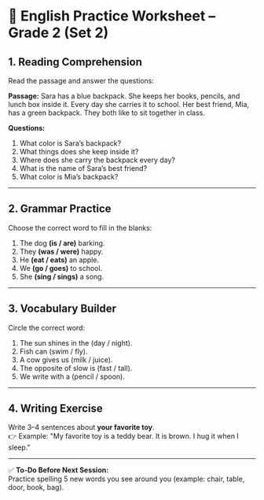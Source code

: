 # 📘 English Practice Worksheet – Grade 2 (Set 2)

## 1. Reading Comprehension
Read the passage and answer the questions:

**Passage:**
Sara has a blue backpack. She keeps her books, pencils, and lunch box inside it. Every day she carries it to school. Her best friend, Mia, has a green backpack. They both like to sit together in class.

**Questions:**
1. What color is Sara’s backpack?  
2. What things does she keep inside it?  
3. Where does she carry the backpack every day?  
4. What is the name of Sara’s best friend?  
5. What color is Mia’s backpack?  

---

## 2. Grammar Practice
Choose the correct word to fill in the blanks:

1. The dog **(is / are)** barking.  
2. They **(was / were)** happy.  
3. He **(eat / eats)** an apple.  
4. We **(go / goes)** to school.  
5. She **(sing / sings)** a song.  

---

## 3. Vocabulary Builder
Circle the correct word:

1. The sun shines in the (day / night).  
2. Fish can (swim / fly).  
3. A cow gives us (milk / juice).  
4. The opposite of slow is (fast / tall).  
5. We write with a (pencil / spoon).  

---

## 4. Writing Exercise
Write 3–4 sentences about **your favorite toy**.  
👉 Example: "My favorite toy is a teddy bear. It is brown. I hug it when I sleep."

---

✅ **To-Do Before Next Session:**  
Practice spelling 5 new words you see around you (example: chair, table, door, book, bag).
